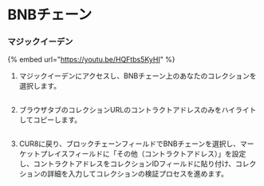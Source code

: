 # BNBチェーン

### マジックイーデン



{% embed url="https://youtu.be/HQFtbs5KyHI" %}

1. マジックイーデンにアクセスし、BNBチェーン上のあなたのコレクションを選択します。

<figure><img src="../../.gitbook/assets/Screenshot 2025-01-31 at 12.57.53.png" alt=""><figcaption></figcaption></figure>

2. ブラウザタブのコレクションURLのコントラクトアドレスのみをハイライトしてコピーします。

<figure><img src="../../.gitbook/assets/Screenshot 2025-01-31 at 12.56.17.png" alt=""><figcaption></figcaption></figure>

3. CUR8に戻り、ブロックチェーンフィールドでBNBチェーンを選択し、マーケットプレイスフィールドに「その他（コントラクトアドレス）」を設定し、コントラクトアドレスをコレクションIDフィールドに貼り付け、コレクションの詳細を入力してコレクションの検証プロセスを進めます。

<figure><img src="../../.gitbook/assets/Screenshot 2025-01-31 at 12.58.49.png" alt=""><figcaption></figcaption></figure>